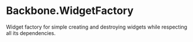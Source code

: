 Backbone.WidgetFactory
======================

Widget factory for simple creating and destroying widgets while respecting all its dependencies.
